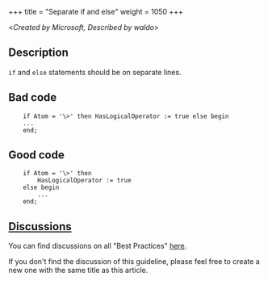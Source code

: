 +++
title = "Separate if and else"
weight = 1050
+++

<_Created by Microsoft, Described by waldo_\>

## Description
`if` and `else` statements should be on separate lines. 

## Bad code

```al
    if Atom = '\>' then HasLogicalOperator := true else begin
    ...
    end;
```

## Good code

```al
    if Atom = '\>' then
        HasLogicalOperator := true
    else begin
        ...
    end;
```


## [Discussions](https://github.com/microsoft/alguidelines/discussions/categories/bc-best-practices?discussions_q=separate+if+and+else+category%3A%22BC+Best+Practices%22)

You can find discussions on all "Best Practices" [here](https://github.com/microsoft/alguidelines/discussions/categories/bc-best-practices).

If you don't find the discussion of this guideline, please feel free to create a new one with the same title as this article.  
